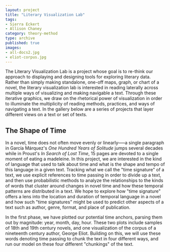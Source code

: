 ```yaml
---
layout: project
title: "Literary Visualization Lab"
tags:
- Sierra Eckert 
- Allison Chaney
category: theory-method
type: archive
published: true
images:
- all-docs2.jpg
- eliot-corpus.jpg
---
```


The Literary Visualization Lab is a project whose goal is to re-think our approach to displaying and designing tools for exploring literary data. Rather than simply making standalone, one-off maps, graph, or chart of a novel, the literary visualization lab is interested in reading laterally across multiple ways of visualizing and making navigable a text. Through these iterative graphics, we draw on the rhetorical power of visualization in order to illuminate the multiplicity of reading methods, practices, and ways of navigating a text. In the gallery below are a series of projects that layer different views on a text or set of texts.
 
## The Shape of Time
 
 In a novel, time does not often move evenly or linearly–––a single paragraph in García Márquez's *One Hundred Years of Solitude* jumps several decades while in Proust's *In Search of Lost Time*, 15 pages are devoted to a single moment of eating a madeleine. In this project, we are interested in the kind of language that used to talk about time and what is the shape and tempo of this language in a given text. Tracking what we call the "time signature" of a text, we use explicit references to time passing in order to divide up a text, and then use probabilistic methods to analyze the relationships to the kinds of words that cluster around changes in novel time and how these temporal patterns are distributed in a text. We hope to explore how "time signature" offers a lens into the location and duration of temporal language in a novel and how such "time signatures" might be used to predict other aspects of a text such as author, genre, format, and place of publication. 
 
In the first phase, we have plotted our potential time anchors, parsing them out by magnitude: year, month, day, hour. These two plots include samples of 18th and 19th century novels, and one visualization of the corpus of a nineteenth century author, George Eliot. Building on this, we will use these words denoting time passing to chunk the text in four different ways, and run our model on these four different "chunkings" of the text.